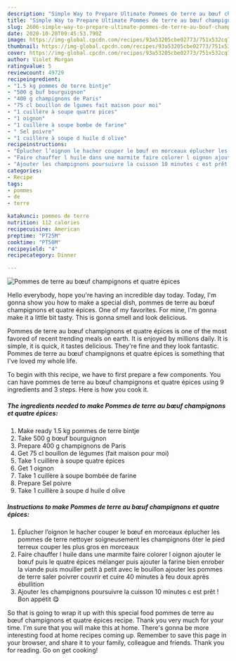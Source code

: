 ```yaml
---
description: "Simple Way to Prepare Ultimate Pommes de terre au bœuf champignons et quatre épices"
title: "Simple Way to Prepare Ultimate Pommes de terre au bœuf champignons et quatre épices"
slug: 2606-simple-way-to-prepare-ultimate-pommes-de-terre-au-bouf-champignons-et-quatre-epices
date: 2020-10-20T09:45:53.790Z
image: https://img-global.cpcdn.com/recipes/93a53205cbe02773/751x532cq70/pommes-de-terre-au-boeuf-champignons-et-quatre-epices-photo-principale-de-la-recette.jpg
thumbnail: https://img-global.cpcdn.com/recipes/93a53205cbe02773/751x532cq70/pommes-de-terre-au-boeuf-champignons-et-quatre-epices-photo-principale-de-la-recette.jpg
cover: https://img-global.cpcdn.com/recipes/93a53205cbe02773/751x532cq70/pommes-de-terre-au-boeuf-champignons-et-quatre-epices-photo-principale-de-la-recette.jpg
author: Violet Morgan
ratingvalue: 5
reviewcount: 49729
recipeingredient:
- "1.5 kg pommes de terre bintje"
- "500 g buf bourguignon"
- "400 g champignons de Paris"
- "75 cl bouillon de lgumes fait maison pour moi"
- "1 cuillère à soupe quatre pices"
- "1 oignon"
- "1 cuillère à soupe bombe de farine"
- " Sel poivre"
- "1 cuillère à soupe d huile d olive"
recipeinstructions:
- "Éplucher l’oignon le hacher couper le bœuf en morceaux éplucher les pommes de terre nettoyer soigneusement les champignons ôter le pied terreux couper les plus gros en morceaux"
- "Faire chauffer l huile dans une marmite faire colorer l oignon ajouter le bœuf puis le quatre épices mélanger puis ajouter la farine bien enrober la viande puis mouiller petit à petit avec le bouillon ajouter les pommes de terre saler poivrer couvrir et cuire 40 minutes à feu doux après ébullition"
- "Ajouter les champignons poursuivre la cuisson 10 minutes c est prêt ! Bon appétit 😋"
categories:
- Recipe
tags:
- pommes
- de
- terre

katakunci: pommes de terre 
nutrition: 112 calories
recipecuisine: American
preptime: "PT25M"
cooktime: "PT50M"
recipeyield: "4"
recipecategory: Dinner

---
```



![Pommes de terre au bœuf champignons et quatre épices](https://img-global.cpcdn.com/recipes/93a53205cbe02773/751x532cq70/pommes-de-terre-au-boeuf-champignons-et-quatre-epices-photo-principale-de-la-recette.jpg)

Hello everybody, hope you're having an incredible day today. Today, I'm gonna show you how to make a special dish, pommes de terre au bœuf champignons et quatre épices. One of my favorites. For mine, I'm gonna make it a little bit tasty. This is gonna smell and look delicious.



Pommes de terre au bœuf champignons et quatre épices is one of the most favored of recent trending meals on earth. It is enjoyed by millions daily. It is simple, it is quick, it tastes delicious. They're fine and they look fantastic. Pommes de terre au bœuf champignons et quatre épices is something that I've loved my whole life.


To begin with this recipe, we have to first prepare a few components. You can have pommes de terre au bœuf champignons et quatre épices using 9 ingredients and 3 steps. Here is how you cook it.

<!--inarticleads1-->

##### The ingredients needed to make Pommes de terre au bœuf champignons et quatre épices:

1. Make ready 1.5 kg pommes de terre bintje
1. Take 500 g bœuf bourguignon
1. Prepare 400 g champignons de Paris
1. Get 75 cl bouillon de légumes (fait maison pour moi)
1. Take 1 cuillère à soupe quatre épices
1. Get 1 oignon
1. Take 1 cuillère à soupe bombée de farine
1. Prepare  Sel poivre
1. Take 1 cuillère à soupe d huile d olive




<!--inarticleads2-->

##### Instructions to make Pommes de terre au bœuf champignons et quatre épices:

1. Éplucher l’oignon le hacher couper le bœuf en morceaux éplucher les pommes de terre nettoyer soigneusement les champignons ôter le pied terreux couper les plus gros en morceaux
1. Faire chauffer l huile dans une marmite faire colorer l oignon ajouter le bœuf puis le quatre épices mélanger puis ajouter la farine bien enrober la viande puis mouiller petit à petit avec le bouillon ajouter les pommes de terre saler poivrer couvrir et cuire 40 minutes à feu doux après ébullition
1. Ajouter les champignons poursuivre la cuisson 10 minutes c est prêt ! Bon appétit 😋




So that is going to wrap it up with this special food pommes de terre au bœuf champignons et quatre épices recipe. Thank you very much for your time. I'm sure that you will make this at home. There's gonna be more interesting food at home recipes coming up. Remember to save this page in your browser, and share it to your family, colleague and friends. Thank you for reading. Go on get cooking!
